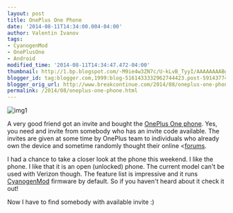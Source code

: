 ```yaml
---
layout: post
title: OnePlus One Phone
date: '2014-08-11T14:34:00.004-04:00'
author: Valentin Ivanov
tags:
- CyanogenMod
- OnePlusOne
- Android
modified_time: '2014-08-11T14:34:47.472-04:00'
thumbnail: http://1.bp.blogspot.com/-M9ie4w3ZN7c/U-kLvB_TyyI/AAAAAAAABgI/7ZwsWANbrOI/s72-c/cm-camera.jpg
blogger_id: tag:blogger.com,1999:blog-5161433332962744423.post-5914377434155089202
blogger_orig_url: http://www.breakcontinue.com/2014/08/oneplus-one-phone.html
permalink: /2014/08/oneplus-one-phone.html
---
```

![img1](http://1.bp.blogspot.com/-M9ie4w3ZN7c/U-kLvB_TyyI/AAAAAAAABgI/7ZwsWANbrOI/s1600/cm-camera.jpg)

A very good friend got an invite and bought the [OnePlus One phone](http://oneplus.net/one#features). Yes, you need and invite from somebody who has an invite code available. The invites are given at some time by OnePlus team to individuals who already own the device and sometime randomly thought their online <[forums](https://forums.oneplus.net/).

I had a chance to take a closer look at the phone this weekend. I like the phone. I like that it is an open (unlocked) phone. The current model can't be used with Verizon though. The feature list is impressive and it runs [CyanogenMod](http://oneplus.net/one#cyanogenmod) firmware by default. So if you haven't heard about it check it out!

Now I have to find somebody with available invite :)